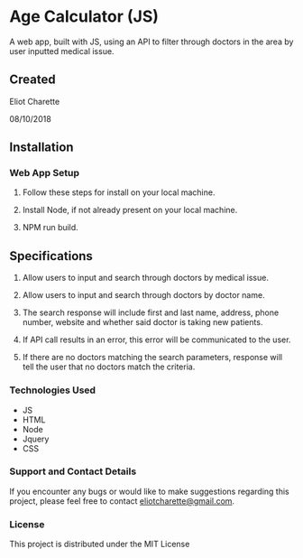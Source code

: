 # Age Calculator (JS)

A web app, built with JS, using an API to filter through doctors in the area by user inputted medical issue.

## Created
Eliot Charette

08/10/2018
## Installation

### Web App Setup

1. Follow these steps for  install on your local machine.

2. Install Node, if not already present on your local machine.

3. NPM run build.

## Specifications

1. Allow users to input and search through doctors by medical issue.

2. Allow users to input and search through doctors by doctor name.

3. The search response will include first and last name, address, phone number, website and whether said doctor is taking new patients.

4. If API call results in an error, this error will be communicated to the user.

5. If there are no doctors matching the search parameters, response will tell the user that no doctors match the criteria.

### Technologies Used

* JS
* HTML
* Node
* Jquery
* CSS

### Support and Contact Details
If you encounter any bugs or would like to make suggestions regarding this project, please feel free to contact eliotcharette@gmail.com.

### License

This project is distributed under the MIT License
